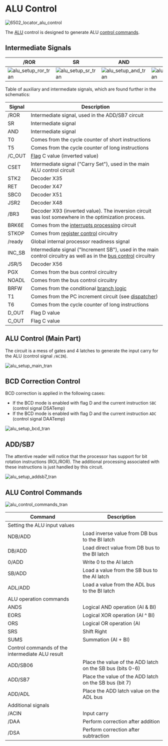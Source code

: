 # ALU Control

![6502_locator_alu_control](/BreakingNESWiki/imgstore/6502_locator_alu_control.jpg)

The [ALU](alu.md) control is designed to generate ALU [control commands](context_control.md).

## Intermediate Signals

|/ROR|SR|AND|CSET|
|---|---|---|---|
|![alu_setup_ror_tran](/BreakingNESWiki/imgstore/alu_setup_ror_tran.jpg)|![alu_setup_sr_tran](/BreakingNESWiki/imgstore/alu_setup_sr_tran.jpg)|![alu_setup_and_tran](/BreakingNESWiki/imgstore/alu_setup_and_tran.jpg)|![alu_setup_cset_tran](/BreakingNESWiki/imgstore/alu_setup_cset_tran.jpg)|

Table of auxiliary and intermediate signals, which are found further in the schematics:

|Signal|Description|
|---|---|
|/ROR|Intermediate signal, used in the ADD/SB7 circuit|
|SR|Intermediate signal|
|AND|Intermediate signal|
|T0|Comes from the cycle counter of short instructions|
|T5|Comes from the cycle counter of long instructions|
|/C_OUT|[Flag](flags.md) C value (inverted value)|
|CSET|Intermediate signal ("Carry Set"), used in the main ALU control circuit|
|STK2|Decoder X35|
|RET|Decoder X47|
|SBC0|Decoder X51|
|JSR2|Decoder X48|
|/BR3|Decoder X93 (inverted value). The inversion circuit was lost somewhere in the optimization process.|
|BRK6E|Comes from the [interrupts processing](interrupts.md) circuit|
|STKOP|Comes from [register control](regs_control.md) circuitry|
|/ready|Global internal processor readiness signal|
|INC_SB|Intermediate signal ("Increment SB"), used in the main control circuitry as well as in the [bus control](bus_control.md) circuitry|
|JSR/5|Decoder X56|
|PGX|Comes from the bus control circuitry|
|NOADL|Comes from the bus control circuitry|
|BRFW|Comes from the conditional [branch logic](branch_logic.md)|
|T1|Comes from the PC increment circuit (see [dispatcher](dispatch.md))|
|T6|Comes from the cycle counter of long instructions|
|D_OUT|Flag D value|
|C_OUT|Flag C value|

## ALU Сontrol (Main Part)

The circuit is a mess of gates and 4 latches to generate the input carry for the ALU (control signal `/ACIN`).

![alu_setup_main_tran](/BreakingNESWiki/imgstore/alu_setup_main_tran.jpg)

## BCD Correction Control

BCD correction is applied in the following cases:
- If the BCD mode is enabled with flag D and the current instruction `SBC` (control signal DSATemp)
- If the BCD mode is enabled with flag D and the current instruction `ADC` (control signal DAATemp)

![alu_setup_bcd_tran](/BreakingNESWiki/imgstore/alu_setup_bcd_tran.jpg)

## ADD/SB7

The attentive reader will notice that the processor has support for bit rotation instructions (ROL/ROR). The additional processing associated with these instructions is just handled by this circuit.

![alu_setup_addsb7_tran](/BreakingNESWiki/imgstore/alu_setup_addsb7_tran.jpg)

## ALU Control Commands

![alu_control_commands_tran](/BreakingNESWiki/imgstore/alu_control_commands_tran.jpg)

|Command|Description|
|---|---|
|Setting the ALU input values||
|NDB/ADD|Load inverse value from DB bus to the BI latch|
|DB/ADD|Load direct value from DB bus to the BI latch|
|0/ADD|Write 0 to the AI latch|
|SB/ADD|Load a value from the SB bus to the AI latch|
|ADL/ADD|Load a value from the ADL bus to the BI latch|
|ALU operation commands||
|ANDS|Logical AND operation (AI & BI)|
|EORS|Logical XOR operation (AI ^ BI)|
|ORS|Logical OR operation (AI | BI)|
|SRS|Shift Right|
|SUMS|Summation (AI + BI)|
|Control commands of the intermediate ALU result||
|ADD/SB06|Place the value of the ADD latch on the SB bus (bits 0-6)|
|ADD/SB7|Place the value of the ADD latch on the SB bus (bit 7)|
|ADD/ADL|Place the ADD latch value on the ADL bus|
|Additional signals||
|/ACIN|Input carry|
|/DAA|Perform correction after addition|
|/DSA|Perform correction after subtraction|
